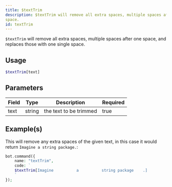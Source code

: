 ```yaml
---
title: $textTrim
description: $textTrim will remove all extra spaces, multiple spaces after one space, and replaces those with one single
space.
id: textTrim
---
```


`$textTrim` will remove all extra spaces, multiple spaces after one space, and replaces those with one single space.

## Usage

```php
$textTrim[text]
```

## Parameters

| Field | Type   | Description            | Required |
|-------|--------|------------------------|----------|
| text  | string | the text to be trimmed | true     |

## Example(s)

This will remove any extra spaces of the given text, in this case it would return `Imagine a string package.`:

```php
bot.command({
    name: "textTrim",
    code: `
    $textTrim[Imagine          a          string package    .]
    `
});
```